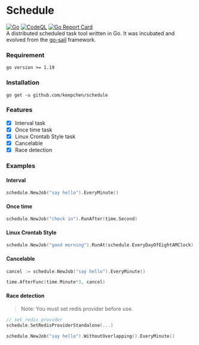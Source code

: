 # Schedule  
[![Go](https://github.com/keepchen/schedule/actions/workflows/go.yml/badge.svg)](https://github.com/keepchen/schedule/actions/workflows/go.yml)  [![CodeQL](https://github.com/keepchen/schedule/actions/workflows/codeql.yml/badge.svg)](https://github.com/keepchen/schedule/actions/workflows/codeql.yml)  [![Go Report Card](https://goreportcard.com/badge/github.com/keepchen/schedule/v3)](https://goreportcard.com/report/github.com/keepchen/go-sail/v3)  
A distributed scheduled task tool written in Go. It was incubated and evolved from the [go-sail](https://github.com/keepchen/go-sail) framework.  

### Requirement  
```text
go version >= 1.19
```

### Installation  
```shell
go get -u github.com/keepchen/schedule
```  

### Features  
- [x] Interval task  
- [x] Once time task  
- [x] Linux Crontab Style task  
- [x] Cancelable  
- [x] Race detection  

### Examples  
#### Interval  
```go
schedule.NewJob("say hello").EveryMinute()
```  
#### Once time  
```go
schedule.NewJob("check in").RunAfter(time.Second)
```  
#### Linux Crontab Style  
```go
schedule.NewJob("good morning").RunAt(schedule.EveryDayOfEightAMClock)
```  
#### Cancelable
```go
cancel := schedule.NewJob("say hello").EveryMinute()

time.AfterFunc(time.Minute*3, cancel)
```  
#### Race detection  
> Note: You must set redis provider before use.
```go  
// set redis provider
schedule.SetRedisProviderStandalone(...)

schedule.NewJob("say hello").WithoutOverlapping().EveryMinute()
```
